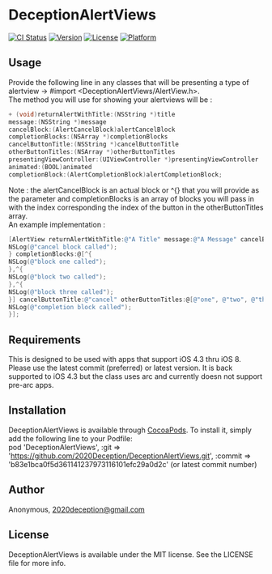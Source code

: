 # DeceptionAlertViews

[![CI Status](http://img.shields.io/travis/Anonymous/DeceptionAlertViews.svg?style=flat)](https://travis-ci.org/Anonymous/DeceptionAlertViews)
[![Version](https://img.shields.io/cocoapods/v/DeceptionAlertViews.svg?style=flat)](http://cocoadocs.org/docsets/DeceptionAlertViews)
[![License](https://img.shields.io/cocoapods/l/DeceptionAlertViews.svg?style=flat)](http://cocoadocs.org/docsets/DeceptionAlertViews)
[![Platform](https://img.shields.io/cocoapods/p/DeceptionAlertViews.svg?style=flat)](http://cocoadocs.org/docsets/DeceptionAlertViews)

## Usage

Provide the following line in any classes that will be presenting a type of alertview -> #import <DeceptionAlertViews/AlertView.h>.  
The method you will use for showing your alertviews will be :  
  
```Objective-C
+ (void)returnAlertWithTitle:(NSString *)title  
message:(NSString *)message  
cancelBlock:(AlertCancelBlock)alertCancelBlock  
completionBlocks:(NSArray *)completionBlocks  
cancelButtonTitle:(NSString *)cancelButtonTitle  
otherButtonTitles:(NSArray *)otherButtonTitles  
presentingViewController:(UIViewController *)presentingViewController  
animated:(BOOL)animated  
completionBlock:(AlertCompletionBlock)alertCompletionBlock;  
```
  
Note : the alertCancelBlock is an actual block or ^{} that you will provide as the parameter and completionBlocks is an array of blocks you will pass in with the index corresponding the index of the button in the otherButtonTitles array.  
An example implementation :  

```Objective-C
[AlertView returnAlertWithTitle:@"A Title" message:@"A Message" cancelBlock:^{  
NSLog(@"cancel block called");  
} completionBlocks:@[^{  
NSLog(@"block one called"); 
},^{  
NSLog(@"block two called");  
},^{  
NSLog(@"block three called");  
}] cancelButtonTitle:@"cancel" otherButtonTitles:@[@"one", @"two", @"three"] presentingViewController:self animated:YES completionBlock:^{  
NSLog(@"completion block called");  
}];  
```
  
## Requirements

This is designed to be used with apps that support iOS 4.3 thru iOS 8. Please use the latest commit (preferred) or latest version. It is back supported to iOS 4.3 but the class uses arc and currently doesn not support pre-arc apps.

## Installation

DeceptionAlertViews is available through [CocoaPods](http://cocoapods.org). To install it, simply add the following line to your Podfile:  
    pod 'DeceptionAlertViews', :git => 'https://github.com/2020Deception/DeceptionAlertViews.git', :commit => 'b83e1bca0f5d361141237973116101efc29a0d2c' (or latest commit number)

## Author

Anonymous, 2020deception@gmail.com

## License

DeceptionAlertViews is available under the MIT license. See the LICENSE file for more info.

